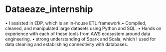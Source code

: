 # Dataeaze_internship
• I assisted in EDP, which is an in-house ETL framework.• Compiled, cleaned, and manipulated large datasets using Python and SQL. • Hands on experience with each of these tools from AWS ecosystem around data engineering. • strong understanding of Spark and Scala, which I used for data cleaning and establishing connectivity with databases.
